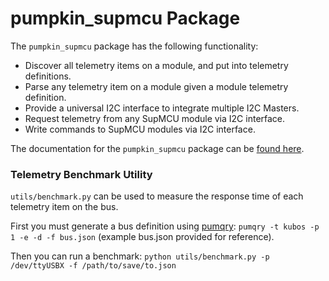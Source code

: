 # pumpkin_supmcu Package

The `pumpkin_supmcu` package has the following functionality:

* Discover all telemetry items on a module, and put into telemetry definitions.
* Parse any telemetry item on a module given a module telemetry definition.
* Provide a universal I2C interface to integrate multiple I2C Masters.
* Request telemetry from any SupMCU module via I2C interface.
* Write commands to SupMCU modules via I2C interface.

The documentation for the `pumpkin_supmcu` package can be [found here](https://pumpkin-supmcu.readthedocs.io/en/latest/index.html).

### Telemetry Benchmark Utility
`utils/benchmark.py` can be used to measure the response time of each telemetry item on the bus.

First you must generate a bus definition using [pumqry](https://github.com/PumpkinSpace/PuTDIG-CLI): `pumqry -t kubos -p 1 -e -d -f bus.json` (example bus.json provided for reference).

Then you can run a benchmark: `python utils/benchmark.py -p /dev/ttyUSBX -f /path/to/save/to.json`
